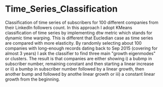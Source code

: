 # Time_Series_Classification
Classification of time series of subscribers for 100 different companies from their LinkedIn followers count. 
In this approach I adopt KMeans classification of time series by implementing dtw metric which stands for dynamic time warping. 
This is different that Eucledian case as time series are compared with more elasticity. 
By randomly selecting about 100 companies with long-enough records dating back to Sep 2015 (covering for almost 3 years) I ask the classifier to 
find three main "growth eigenmodes" or clusters. The result is that companies are either  showing  i) a bubmp in subscriber number, remaining constant and then starting a linear increase or ii) a bumbp in subscriber number followed by a linear growth, 
then another bump and followed by anothe linear growth or iii) a constant linear growth from the beginning. 
